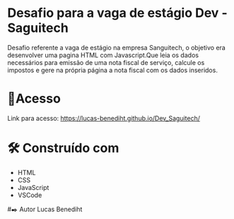 # Desafio para a vaga de estágio Dev - Saguitech
Desafio referente a vaga de estágio na empresa Sanguitech, o objetivo era desenvolver uma pagina HTML com Javascript.Que leia os dados necessários para emissão de uma nota fiscal de serviço, calcule os impostos e gere na própria página a nota fiscal com os dados inseridos.

# 📌Acesso
Link para acesso: https://lucas-benediht.github.io/Dev_Saguitech/

# 🛠️ Construído com
- HTML
- CSS
- JavaScript
- VSCode

#✒️ Autor
Lucas Benediht
